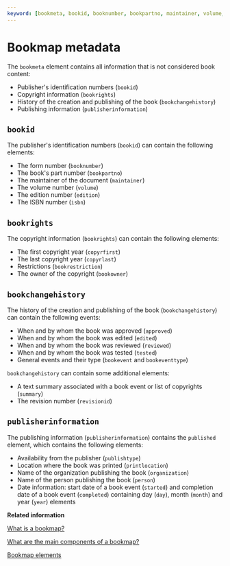 ```yaml
---
keyword: [bookmeta, bookid, booknumber, bookpartno, maintainer, volume, edition, isbn, bookrights, copyrfirst, copyrlast, bookrestriction, bookowner, bookchangehistory, approved, edited, reviewed, tested, bookevent, bookeventtype, summary, revisionid, publisherinformation, published, pusblishtype, printlocation, organization, person, started, completed, day, month, year]
---
```


# Bookmap metadata

The `bookmeta` element contains all information that is not considered book content:

-   Publisher's identification numbers \(`bookid`\)
-   Copyright information \(`bookrights`\)
-   History of the creation and publishing of the book \(`bookchangehistory`\)
-   Publishing information \(`publisherinformation`\)

## `bookid`

The publisher's identification numbers \(`bookid`\) can contain the following elements:

-   The form number \(`booknumber`\)
-   The book's part number \(`bookpartno`\)
-   The maintainer of the document \(`maintainer`\)
-   The volume number \(`volume`\)
-   The edition number \(`edition`\)
-   The ISBN number \(`isbn`\)

## `bookrights`

The copyright information \(`bookrights`\) can contain the following elements:

-   The first copyright year \(`copyrfirst`\)
-   The last copyright year \(`copyrlast`\)
-   Restrictions \(`bookrestriction`\)
-   The owner of the copyright \(`bookowner`\)

## `bookchangehistory`

The history of the creation and publishing of the book \(`bookchangehistory`\) can contain the following events:

-   When and by whom the book was approved \(`approved`\)
-   When and by whom the book was edited \(`edited`\)
-   When and by whom the book was reviewed \(`reviewed`\)
-   When and by whom the book was tested \(`tested`\)
-   General events and their type \(`bookevent` and `bookeventtype`\)

`bookchangehistory` can contain some additional elements:

-   A text summary associated with a book event or list of copyrights \(`summary`\)
-   The revision number \(`revisionid`\)

## `publisherinformation`

The publishing information \(`publisherinformation`\) contains the `published` element, which contains the following elements:

-   Availability from the publisher \(`publishtype`\)
-   Location where the book was printed \(`printlocation`\)
-   Name of the organization publishing the book \(`organization`\)
-   Name of the person publishing the book \(`person`\)
-   Date information: start date of a book event \(`started`\) and completion date of a book event \(`completed`\) containing day \(`day`\), month \(`month`\) and year \(`year`\) elements

**Related information**  


[What is a bookmap?](co_what_is_a_bookmap.md)

[What are the main components of a bookmap?](co_bookmap_main_components.md)

[Bookmap elements](co_creating_bookmap.md)

